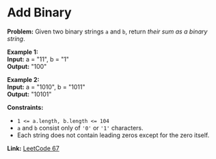 # Add Binary

**Problem:**
Given two binary strings `a` and `b`, return *their sum as a binary string*.

**Example 1:**  
**Input:** a = "11", b = "1"  
**Output:** "100"

**Example 2:**  
**Input:** a = "1010", b = "1011"  
**Output:** "10101"

**Constraints:**
- `1 <= a.length, b.length <= 104`
- `a` and `b` consist only of `'0'` or `'1'` characters.
- Each string does not contain leading zeros except for the zero itself.

**Link:** [LeetCode 67](https://leetcode.com/problems/add-binary/)
